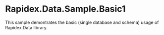 ﻿# Rapidex.Data.Sample.Basic1

This sample demontrates the basic (single database and schema) usage of Rapidex.Data library.